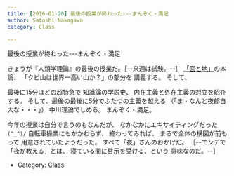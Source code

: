 ```yaml
---
title: [2016-01-20] 最後の授業が終わった---まんぞく・満足
author: Satoshi Nakagawa
category: Class

---
```


最後の授業が終わった---まんぞく・満足

 きょうが『人類学理論』の最後の授業だ。［--来週は試験。--］
[「図と地」](/~satoshi/anthrop/class/quotation/ground.html)の本論、
「クピ山は世界一高い山か？」の部分を
講義する。
そして、

最後に15分ほどの超特急で
知識論の学説史、
内在主義と外在主義の対立を紹介する。
そして、最後の最後に5分でふたつの主義を越える
（「ま・なんと夜郎自大な・・・」）
中川理論でしめる。
まんぞく・満足。

<!--more-->

 今年の授業は自分で言うのもなんだが、
なかなかにエキサイティングだった `(^_^)/`
自転車操業にもかかわらず、
終わってみれば、
まるで全体の構図が前もって
用意されていたようだった。
すべて「夜」さんのおかげだ。
［--エンデで「夜が教える」とは、
寝ている間に啓示を受ける、という
意味なのだ。--］

- Category: [Class](https://merapano.github.io/categories.html#Class)

